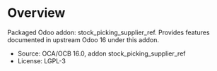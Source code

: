 # Overview

Packaged Odoo addon: stock_picking_supplier_ref. Provides features documented in upstream Odoo 16 under this addon.

- Source: OCA/OCB 16.0, addon stock_picking_supplier_ref
- License: LGPL-3
